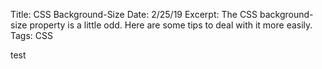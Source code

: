 Title: CSS Background-Size
Date: 2/25/19
Excerpt: The CSS background-size property is a little odd.  Here are some tips to deal with it more easily.
Tags: CSS

test

